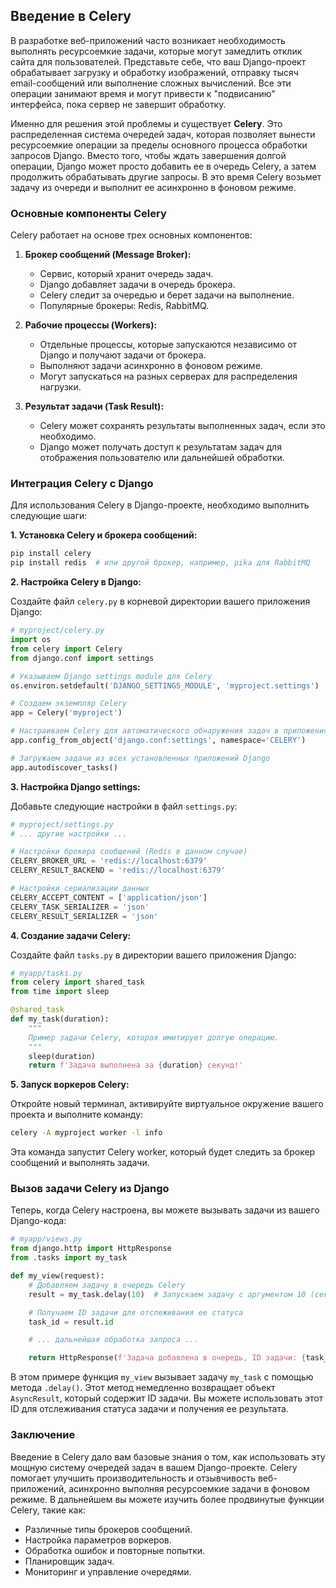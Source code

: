 ## Введение в Celery

В разработке веб-приложений часто возникает необходимость выполнять ресурсоемкие задачи, которые могут замедлить отклик сайта для пользователей. Представьте себе, что ваш Django-проект обрабатывает загрузку и обработку изображений, отправку тысяч email-сообщений или выполнение сложных вычислений. Все эти операции занимают время и могут привести к "подвисанию" интерфейса, пока сервер не завершит обработку. 

Именно для решения этой проблемы и существует **Celery**. Это распределенная система очередей задач, которая позволяет вынести ресурсоемкие операции за пределы основного процесса обработки запросов Django. Вместо того, чтобы ждать завершения долгой операции, Django может просто добавить ее в очередь Celery, а затем продолжить обрабатывать другие запросы. В это время Celery возьмет задачу из очереди и выполнит ее асинхронно в фоновом режиме.

### Основные компоненты Celery

Celery работает на основе трех основных компонентов:

1. **Брокер сообщений (Message Broker):**  
   - Сервис, который хранит очередь задач.  
   - Django добавляет задачи в очередь брокера.
   - Celery следит за очередью и берет задачи на выполнение.
   - Популярные брокеры: Redis, RabbitMQ.

2. **Рабочие процессы (Workers):**
   - Отдельные процессы, которые запускаются независимо от Django и получают задачи от брокера.
   - Выполняют задачи асинхронно в фоновом режиме.
   - Могут запускаться на разных серверах для распределения нагрузки.

3. **Результат задачи (Task Result):**
   - Celery может сохранять результаты выполненных задач, если это необходимо.
   - Django может получать доступ к результатам задач для отображения пользователю или дальнейшей обработки.

### Интеграция Celery с Django

Для использования Celery в Django-проекте, необходимо выполнить следующие шаги:

**1. Установка Celery и брокера сообщений:**

```bash
pip install celery
pip install redis  # или другой брокер, например, pika для RabbitMQ
```

**2. Настройка Celery в Django:**

Создайте файл `celery.py` в корневой директории вашего приложения Django:

```python
# myproject/celery.py
import os
from celery import Celery
from django.conf import settings

# Указываем Django settings module для Celery
os.environ.setdefault('DJANGO_SETTINGS_MODULE', 'myproject.settings')

# Создаем экземпляр Celery
app = Celery('myproject')

# Настраиваем Celery для автоматического обнаружения задач в приложениях Django
app.config_from_object('django.conf:settings', namespace='CELERY')

# Загружаем задачи из всех установленных приложений Django
app.autodiscover_tasks()
```

**3. Настройка Django settings:**

Добавьте следующие настройки в файл `settings.py`:

```python
# myproject/settings.py
# ... другие настройки ...

# Настройки брокера сообщений (Redis в данном случае)
CELERY_BROKER_URL = 'redis://localhost:6379'
CELERY_RESULT_BACKEND = 'redis://localhost:6379'

# Настройки сериализации данных
CELERY_ACCEPT_CONTENT = ['application/json']
CELERY_TASK_SERIALIZER = 'json'
CELERY_RESULT_SERIALIZER = 'json'
```

**4. Создание задачи Celery:**

Создайте файл `tasks.py` в директории вашего приложения Django:

```python
# myapp/tasks.py
from celery import shared_task
from time import sleep

@shared_task
def my_task(duration):
    """
    Пример задачи Celery, которая имитирует долгую операцию.
    """
    sleep(duration)
    return f'Задача выполнена за {duration} секунд!'
```

**5. Запуск воркеров Celery:**

Откройте новый терминал, активируйте виртуальное окружение вашего проекта и выполните команду:

```bash
celery -A myproject worker -l info
```

Эта команда запустит Celery worker, который будет следить за брокер сообщений и выполнять задачи.

### Вызов задачи Celery из Django

Теперь, когда Celery настроена, вы можете вызывать задачи из вашего Django-кода:

```python
# myapp/views.py
from django.http import HttpResponse
from .tasks import my_task

def my_view(request):
    # Добавляем задачу в очередь Celery
    result = my_task.delay(10)  # Запускаем задачу с аргументом 10 (секунды)

    # Получаем ID задачи для отслеживания ее статуса
    task_id = result.id

    # ... дальнейшая обработка запроса ...

    return HttpResponse(f'Задача добавлена в очередь, ID задачи: {task_id}')
```

В этом примере функция `my_view` вызывает задачу `my_task` с помощью метода `.delay()`. Этот метод немедленно возвращает объект `AsyncResult`, который содержит ID задачи. Вы можете использовать этот ID для отслеживания статуса задачи и получения ее результата.

### Заключение

Введение в Celery дало вам базовые знания о том, как использовать эту мощную систему очередей задач в вашем Django-проекте. Celery помогает улучшить производительность и отзывчивость веб-приложений, асинхронно выполняя ресурсоемкие задачи в фоновом режиме. В дальнейшем вы можете изучить более продвинутые функции Celery, такие как:

- Различные типы брокеров сообщений.
- Настройка параметров воркеров.
- Обработка ошибок и повторные попытки.
- Планировщик задач.
- Мониторинг и управление очередями. 
